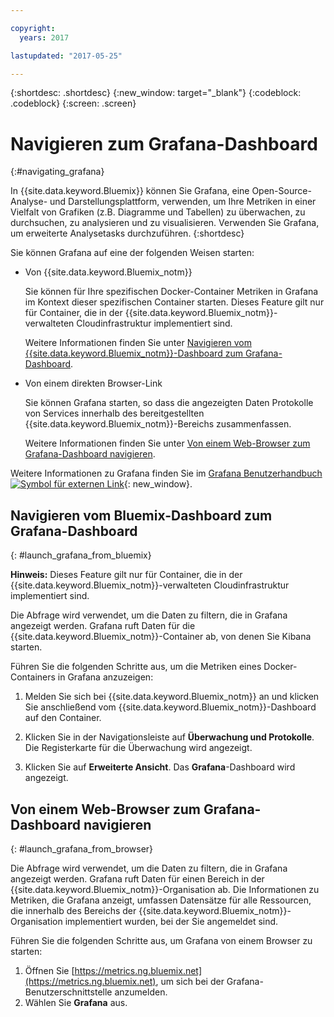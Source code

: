 ```yaml
---

copyright:
  years: 2017

lastupdated: "2017-05-25"

---
```



{:shortdesc: .shortdesc}
{:new_window: target="_blank"}
{:codeblock: .codeblock}
{:screen: .screen}

# Navigieren zum Grafana-Dashboard
{:#navigating_grafana}

In {{site.data.keyword.Bluemix}} können Sie Grafana, eine Open-Source-Analyse- und Darstellungsplattform, verwenden, um Ihre Metriken in einer Vielfalt von Grafiken (z.B. Diagramme und Tabellen) zu überwachen, zu durchsuchen, zu analysieren und zu visualisieren. Verwenden Sie Grafana, um erweiterte Analysetasks durchzuführen.
{:shortdesc}

Sie können Grafana auf eine der folgenden Weisen starten:

* Von {{site.data.keyword.Bluemix_notm}}

    Sie können für Ihre spezifischen Docker-Container Metriken in Grafana im Kontext dieser spezifischen Container starten. Dieses Feature gilt nur für Container, die in der {{site.data.keyword.Bluemix_notm}}-verwalteten Cloudinfrastruktur implementiert sind. 
    
    Weitere Informationen finden Sie unter [Navigieren vom {{site.data.keyword.Bluemix_notm}}-Dashboard zum Grafana-Dashboard](navigating_grafana.html#launch_grafana_from_bluemix).

* Von einem direkten Browser-Link

    Sie können Grafana starten, so dass die angezeigten Daten Protokolle von Services innerhalb des bereitgestellten {{site.data.keyword.Bluemix_notm}}-Bereichs zusammenfassen.
    
    Weitere Informationen finden Sie unter [Von einem Web-Browser zum Grafana-Dashboard navigieren](navigating_grafana.html#launch_grafana_from_browser).
    
Weitere Informationen zu Grafana finden Sie im [Grafana Benutzerhandbuch![Symbol für externen Link](../../../icons/launch-glyph.svg "Symbol für externen Link")](http://docs.grafana.org/guides/getting_started/ "Symbol für externen Link"){: new_window}.


##  Navigieren vom Bluemix-Dashboard zum Grafana-Dashboard
{: #launch_grafana_from_bluemix}

**Hinweis:** Dieses Feature gilt nur für Container, die in der {{site.data.keyword.Bluemix_notm}}-verwalteten Cloudinfrastruktur implementiert sind. 

Die Abfrage wird verwendet, um die Daten zu filtern, die in Grafana angezeigt werden. Grafana ruft Daten für die {{site.data.keyword.Bluemix_notm}}-Container ab, von denen Sie Kibana starten. 

Führen Sie die folgenden Schritte aus, um die Metriken eines Docker-Containers in Grafana anzuzeigen:

1. Melden Sie sich bei {{site.data.keyword.Bluemix_notm}} an und klicken Sie anschließend vom {{site.data.keyword.Bluemix_notm}}-Dashboard auf den Container. 
    
2. Klicken Sie in der Navigationsleiste auf **Überwachung und Protokolle**. Die Registerkarte für die Überwachung wird angezeigt. 
    
3. Klicken Sie auf **Erweiterte Ansicht**. Das **Grafana**-Dashboard wird angezeigt.


##  Von einem Web-Browser zum Grafana-Dashboard navigieren
{: #launch_grafana_from_browser}

Die Abfrage wird verwendet, um die Daten zu filtern, die in Grafana angezeigt werden. Grafana ruft Daten für einen Bereich in der {{site.data.keyword.Bluemix_notm}}-Organisation ab. Die Informationen zu Metriken, die Grafana anzeigt, umfassen Datensätze für alle Ressourcen, die innerhalb des Bereichs der {{site.data.keyword.Bluemix_notm}}-Organisation implementiert wurden, bei der Sie angemeldet sind.

Führen Sie die folgenden Schritte aus, um Grafana von einem Browser zu starten:

1. Öffnen Sie [https://metrics.ng.bluemix.net](https://metrics.ng.bluemix.net), um sich bei der Grafana-Benutzerschnittstelle anzumelden. 
2. Wählen Sie **Grafana** aus.
     

